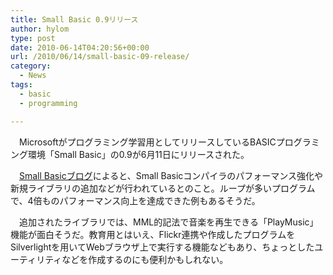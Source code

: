 ```yaml
---
title: Small Basic 0.9リリース
author: hylom
type: post
date: 2010-06-14T04:20:56+00:00
url: /2010/06/14/small-basic-09-release/
category:
  - News
tags:
  - basic
  - programming

---
```

　Microsoftがプログラミング学習用としてリリースしているBASICプログラミング環境「Small Basic」の0.9が6月11日にリリースされた。

　[Small Basicブログ][1]によると、Small Basicコンパイラのパフォーマンス強化や新規ライブラリの追加などが行われているとのこと。ループが多いプログラムで、4倍ものパフォーマンス向上を達成できた例もあるそうだ。

　追加されたライブラリでは、MML的記法で音楽を再生できる「PlayMusic」機能が面白そうだ。教育用とはいえ、Flickr連携や作成したプログラムをSilverlightを用いてWebブラウザ上で実行する機能などもあり、ちょっとしたユーティリティなどを作成するのにも便利かもしれない。

 [1]: http://blogs.msdn.com/b/smallbasic/archive/2010/06/11/small-basic-v0-9-is-here.aspx
